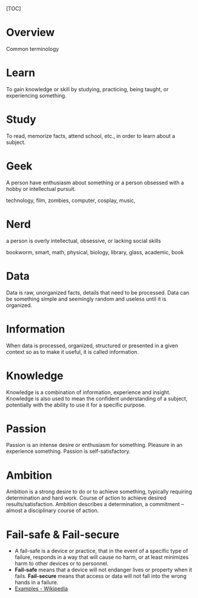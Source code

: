 [TOC]

# Overview
Common terminology

# Learn
To gain knowledge or skill by studying, practicing, being taught, or experiencing something.

# Study
To read, memorize facts, attend school, etc., in order to learn about a subject.

# Geek
A person have enthusiasm about something or a person obsessed with a hobby or intellectual pursuit.

technology, film, zombies, computer, cosplay, music,

# Nerd
a person is overly intellectual, obsessive, or lacking social skills

bookworm, smart, math, physical, biology, library, glass, academic, book

# Data
Data is raw, unorganized facts, details that need to be processed. Data can be something simple and seemingly random and useless until it is organized.

# Information
When data is processed, organized, structured or presented in a given context so as to make it useful, it is called information.

# Knowledge
Knowledge is a combination of information, experience and insight. Knowledge is also used to mean the confident understanding of a subject, potentially with the ability to use it for a specific purpose.

# Passion
Passion is an intense desire or enthusiasm for something. Pleasure in an experience something. Passion is self-satisfactory.

# Ambition
Ambition is a strong desire to do or to achieve something, typically requiring determination and hard work. Course of action to achieve desired results/satisfaction. Ambition describes a determination, a commitment – almost a disciplinary course of action.

# Fail-safe & Fail-secure
- A fail-safe is a device or practice, that in the event of a specific type of failure, responds in a way that will cause no harm, or at least minimizes harm to other devices or to personnel.
- **Fail-safe** means that a device will not endanger lives or property when it fails. **Fail-secure** means that access or data will not fall into the wrong hands in a failure.
- [Examples - Wikipedia](https://en.wikipedia.org/wiki/Fail-safe)

